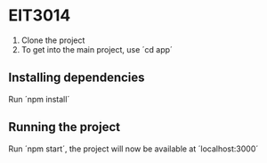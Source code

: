 # EIT3014

1. Clone the project
2. To get into the main project, use ´cd app´

## Installing dependencies
Run ´npm install´

## Running the project
Run ´npm start´, the project will now be available at ´localhost:3000´